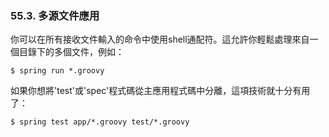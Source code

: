 ### 55.3. 多源文件應用

你可以在所有接收文件輸入的命令中使用shell通配符。這允許你輕鬆處理來自一個目錄下的多個文件，例如：
```shell
$ spring run *.groovy
```
如果你想將'test'或'spec'程式碼從主應用程式碼中分離，這項技術就十分有用了：
```shell
$ spring test app/*.groovy test/*.groovy
```

